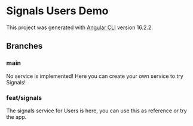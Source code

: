 # Signals Users Demo

This project was generated with [Angular CLI](https://github.com/angular/angular-cli) version 16.2.2.

## Branches

### main
No service is implemented! Here you can create your own service to try Signals!

### feat/signals
The signals service for Users is here, you can use this as reference or try the app.
